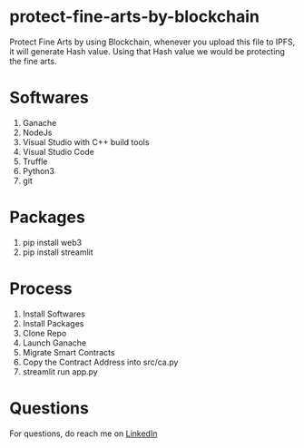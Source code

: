 # protect-fine-arts-by-blockchain
Protect Fine Arts by using Blockchain, whenever you upload this file to IPFS, it will generate Hash value. Using that Hash value we would be protecting the fine arts.

# Softwares
1. Ganache
2. NodeJs
3. Visual Studio with C++ build tools
4. Visual Studio Code
5. Truffle
6. Python3
7. git

# Packages
1. pip install web3
2. pip install streamlit

# Process
1. Install Softwares
2. Install Packages
3. Clone Repo
4. Launch Ganache
5. Migrate Smart Contracts
6. Copy the Contract Address into src/ca.py
7. streamlit run app.py

# Questions
For questions, do reach me on <a href="https://linkedin.com/in/MadhuPIoT">LinkedIn</a>
